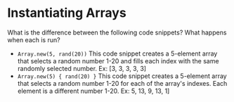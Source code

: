 # Instantiating Arrays

What is the difference between the following code snippets?  What happens when each is run?

- `Array.new(5, rand(20))`
  This code snippet creates a 5-element array that selects a random number 1-20 and fills each index with the same randomly selected number.
  Ex: [3, 3, 3, 3, 3]
- `Array.new(5) { rand(20) }`
  This code snippet creates a 5-element array that selects a random number 1-20 for each of the array's indexes. Each element is a different number 1-20.
  Ex: 5, 13, 9, 13, 1]


